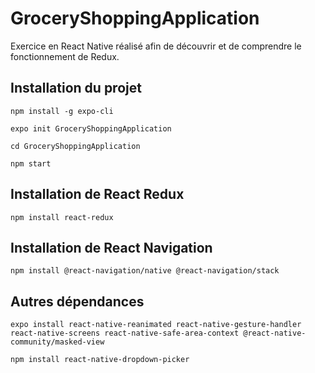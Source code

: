 # GroceryShoppingApplication
Exercice en React Native réalisé afin de découvrir et de comprendre le fonctionnement de Redux.

## Installation du projet

`npm install -g expo-cli`

`expo init GroceryShoppingApplication`

`cd GroceryShoppingApplication`

`npm start`

## Installation de React Redux

`npm install react-redux`

## Installation de React Navigation

`npm install @react-navigation/native @react-navigation/stack`

## Autres dépendances

`expo install react-native-reanimated react-native-gesture-handler react-native-screens react-native-safe-area-context @react-native-community/masked-view`

`npm install react-native-dropdown-picker`
